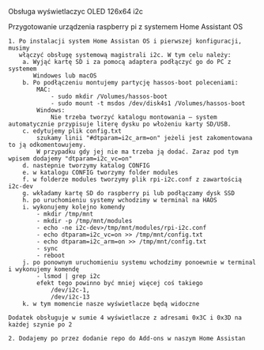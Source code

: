 Obsługa wyświetlaczyc OLED 126x64 i2c

Przygotowanie urządzenia raspberry pi z systemem Home Assistant OS
   
    1. Po instalacji system Home Assistan OS i pierwszej konfiguracji, musimy
       włączyć obsługę systemową magistrali i2c. W tym celu należy:
        a. Wyjąć kartę SD i za pomocą adaptera podłączyć go do PC z systemem 
           Windowes lub macOS
        b. Po podłączeniu montujemy partycję hassos-boot poleceniami:
            MAC:
                - sudo mkdir /Volumes/hassos-boot      
                - sudo mount -t msdos /dev/disk4s1 /Volumes/hassos-boot
            Windows:
                Nie trzeba tworzyć katalogu montowania – system automatycznie przypisuje literę dysku po włożeniu karty SD/USB.
        c. edytujemy plik config.txt
            szukamy linii "#dtparam=i2c_arm=on" jeżeli jest zakomentowana to ją odkomentowujemy. 
            W przypadku gdy jej nie ma trzeba ją dodać. Zaraz pod tym wpisem dodajemy "dtparam=i2c_vc=on"
        d. nastepnie tworzymy katalog CONFIG
        e. w katalogu CONFIG tworzymy folder modules
        f. w folderze modules tworzymy plik rpi-i2c.conf z zawartością i2c-dev
        g. wkładamy kartę SD do raspberry pi lub podłączamy dysk SSD
        h. po uruchomieniu systemy wchodzimy w terminal na HAOS
        i. wykonujemy kolejno komendy
            - mkdir /tmp/mnt
            - mkdir -p /tmp/mnt/modules
            - echo -ne i2c-dev>/tmp/mnt/modules/rpi-i2c.conf
            - echo dtparam=i2c_vc=on >> /tmp/mnt/config.txt
            - echo dtparam=i2c_arm=on >> /tmp/mnt/config.txt
            - sync
            - reboot
        j. po ponownym uruchomieniu systemu wchodzimy ponoewnie w terminal i wykonujemy komendę
            - lsmod | grep i2c
            efekt tego powinno być mniej więcej coś takiego
                /dev/i2c-1,
                /dev/i2c-13
        k. w tym momencie nasze wyświetlacze będą widoczne

    Dodatek obsługuje w sumie 4 wyświetlacze z adresami 0x3C i 0x3D na każdej szynie po 2

    2. Dodajemy po przez dodanie repo do Add-ons w naszym Home Assistan


